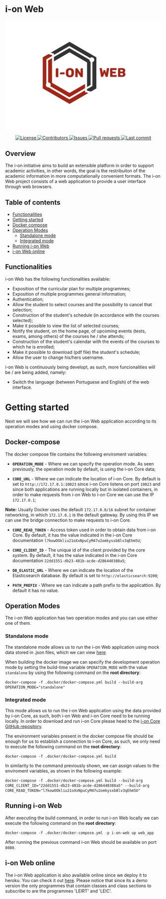 # i-on Web
<p align="center">
    <img src="/project/static-files/images/Logo2_i-on.png" width="500px" alt="i-on Web" />
</p>
<p align="center">
    <a href="https://github.com/i-on-project/web/blob/main/LICENSE">
        <img src="https://img.shields.io/github/license/i-on-project/web" alt="License" />
    </a>
    <a href="https://github.com/i-on-project/web/graphs/contributors/">
        <img src="https://img.shields.io/github/contributors/i-on-project/web" alt="Contributors" />
    </a>
    <a href="https://github.com/i-on-project/web/issues/">
        <img src="https://img.shields.io/github/issues/i-on-project/web" alt="Issues" />
    </a>
    <a href="https://github.com/i-on-project/web/pulls/">
        <img src="https://img.shields.io/github/issues-pr/i-on-project/web" alt="Pull requests" />
    </a>
    <a href="https://github.com/i-on-project/web/commits/main">
        <img src="https://img.shields.io/github/last-commit/i-on-project/web" alt="Last commit" />
    </a>
</p>

## Overview

The i-on initiative aims to build an extensible platform in order to support academic activities, in other words, the goal is the restribuiton of the academic information in more computationally convenient formats. The i-on Web project consists of a web application to provide a user interface through web browsers.

## Table of contents
- [Functionalities](#functionalities)
- [Getting started](#getting-started)
- [Docker compose](#docker-compose)
- [Operation Modes](#operation-modes)
    - [Standalone mode](#standalone-mode)
    - [Integrated mode](#integrated-mode)
- [Running i-on Web](#running-i-on-web)
- [i-on Web online](#i-on-web-online)

## Functionalities
i-on Web has the following functionalities available:

- Exposition of the curricular plan for multiple programmes;
- Exposition of multiple programmes general information;
- Authentication;
- Allow the student to select courses and the possibility to cancel that selection;
- Construction of the student's schedule (in accordance with the courses selected);
- Make it possible to view the list of selected courses;
- Notify the student, on the home page, of upcoming events (tests, exams, among others) of the courses he / she attends;
- Construction of the student's calendar with the events of the courses to which he is enrolled;
- Make it possible to download (pdf file) the student's schedule;
- Allow the user to change his/hers username.

i-on Web is continuously being developt, as such, more funcionalities will be / are being added, namely:

- Switch the language (between Portuguese and English) of the web interface.

# Getting started
Next we will see how we can run the i-on Web application according to its operation modes and using docker compose.

## Docker-compose
The docker compose file contains the following enviroment variables:
- __`OPERATION_MODE`__ - Where we can specify the operation mode. As seen previously, the operation mode by default, is using the i-on Core data;

- __`CORE_URL`__ - Where we can indicate the location of i-on Core. By default is set to `http://172.17.0.1:10023` since i-on Core listens on port `10023` and since both applications are running locally but in isolated containers, in order to make requests from i-on Web to i-on Core we can use the IP `172.17.0.1`;

__Note:__ Usually Docker uses the default `172.17.0.0/16` subnet for container networking, in which `172.17.0.1` is the default gateway. By using this IP we can use the bridge connection to make requests to i-on Core.

- __`CORE_READ_TOKEN`__ - Access token used in order to obtain data from i-on Core. By default, it has the value indicated in the i-on Core documentation `l7kowOOkliu21oXxNpuCyM47u2omkysxb8lv3qEhm5U`;

- __`CORE_CLIENT_ID`__ - The unique id of the client provided by the core system. By default, it has the value indicated in the i-on Core documentation `22dd1551-db23-481b-acde-d286440388a5`;

- __`DB_ELASTIC_URL`__ - Where we can indicate the location of the Elasticsearch database. By default is set to `http://elasticsearch:9200`;

- __`PATH_PREFIX`__ - Where we can indicate a path prefix to the applicattion. By default it has no value.

## Operation Modes
The i-on Web application has two operation modes and you can use either one of them.

### Standalone mode
The standalone mode allows us to run the i-on Web application using mock data stored in .json files, which we can view [here](https://github.com/i-on-project/web/tree/main/project/mock-data/standalone).

When building the docker image we can specify the development operation mode by setting the build-time variable `OPERATION_MODE` with the value `standalone` by using the following command on the __root directory__:
```
docker-compose -f .docker/docker-compose.yml build --build-arg OPERATION_MODE="standalone"
```

### Integrated mode
This mode allows us to run the i-on Web application using the data provided by i-on Core, as such, both i-on Web and i-on Core need to be running locally. In order to download and run i-on Core please head to the [i-on Core GitHub repository](https://github.com/i-on-project/core).

The environment variables present in the docker compose file should be enough for us to establish a connection to i-on Core, as such, we only need to execute the following command on the __root directory__:
```
docker-compose -f .docker/docker-compose.yml build
```
In similarity to the command previously shown, we can assign values to the enviroment variables, as shown in the following example:
```
docker-compose -f .docker/docker-compose.yml build --build-arg CORE_CLIENT_ID="22dd1551-db23-481b-acde-d286440388a5" --build-arg CORE_READ_TOKEN="l7kowOOkliu21oXxNpuCyM47u2omkysxb8lv3qEhm5U"
```

## Running i-on Web
After executing the build command, in order to run i-on Web locally we can execute the following command on the __root directory__:
```
docker-compose -f .docker/docker-compose.yml -p i-on-web up web_app
```
After running the previous command i-on Web should be available on port `8080`.

## i-on Web online
The i-on Web application is also available online since we deploy it to heroku. You can check it out [here](https://i-on-web.herokuapp.com). Please notice that since its a demo version the only programmes that contain classes and class sections to subscribe to are the programmes 'LEIRT' and 'LEIC'.

